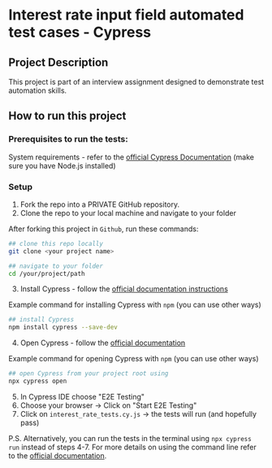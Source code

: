 # Interest rate input field automated test cases - Cypress

## Project Description

This project is part of an interview assignment designed to demonstrate test automation skills.
## How to run this project

### Prerequisites to run the tests: 
System requirements - refer to the [official Cypress Documentation](https://docs.cypress.io/guides/getting-started/installing-cypress#System-requirements) (make sure you have Node.js installed)

### Setup 

1. Fork the repo into a PRIVATE GitHub repository.
2. Clone the repo to your local machine and navigate to your folder

After forking this project in `Github`, run these commands:

```bash
## clone this repo locally
git clone <your project name>

## navigate to your folder
cd /your/project/path
```

3. Install Cypress - follow the [official documentation instructions ](https://docs.cypress.io/guides/getting-started/installing-cypress#Installing)

Example command for installing Cypress with `npm` (you can use other ways)

```bash
## install Cypress
npm install cypress --save-dev
```

4. Open Cypress - follow the [official documentation](https://docs.cypress.io/guides/getting-started/installing-cypress#Installing)

Example command for opening Cypress with `npm` (you can use other ways)
   
```bash
## open Cypress from your project root using
npx cypress open
```
5. In Cypress IDE choose "E2E Testing"
6. Choose your browser -> Click on "Start E2E Testing"
7. Click on `interest_rate_tests.cy.js` -> the tests will run (and hopefully pass)

P.S. Alternatively, you can run the tests in the terminal using `npx cypress run` instead of steps 4-7.
For more details on using the command line refer to the [official documentation](https://docs.cypress.io/guides/guides/command-line#cypress-run). 
